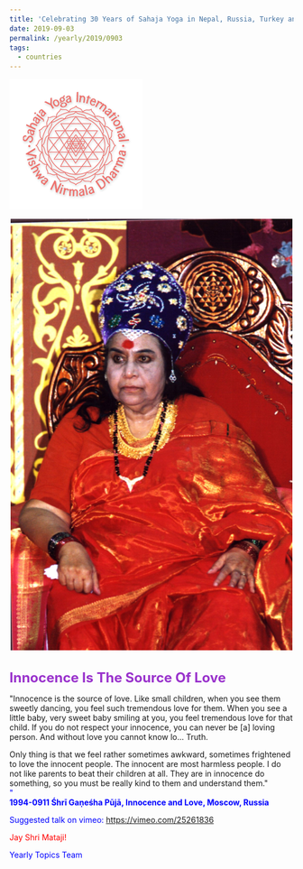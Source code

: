```yaml
---
title: 'Celebrating 30 Years of Sahaja Yoga in Nepal, Russia, Turkey and Ukraine, Post 16'
date: 2019-09-03
permalink: /yearly/2019/0903
tags:
  - countries
---
```


![PICTURE 9](/images/image9.png)

<div style="text-align: center"><img src="/images/image44.png" width="500" /></div>

<!-- ![PICTURE 44](/images/image44.png)-->

<br>
<p style="color:DarkOrchid;">
<font size="+2"><b>Innocence Is The Source Of Love</b><br></font>
</p>

<p>
"Innocence is the source of love. Like small children, when you see them sweetly dancing, you feel such tremendous love for them. When you see a little baby, very sweet baby smiling at you, you feel tremendous love for that child. If you do not respect your innocence, you can never be [a] loving person. And without love you cannot know lo... Truth. 

Only thing is that we feel rather sometimes awkward, sometimes frightened to love the innocent people. The innocent are most harmless people. I do not like parents to beat their children at all. They are in innocence do something, so you must be really kind to them and understand them."  
<font color="blue">"<br>
<b>1994-0911 Śhrī Gaṇeśha Pūjā, Innocence and Love, Moscow, Russia</b>
</p>

Suggested talk on vimeo: <a href="https://vimeo.com/25261836"> https://vimeo.com/25261836</a>

<p style="color:red;">Jay Shri Mataji!<br></p>

Yearly Topics Team